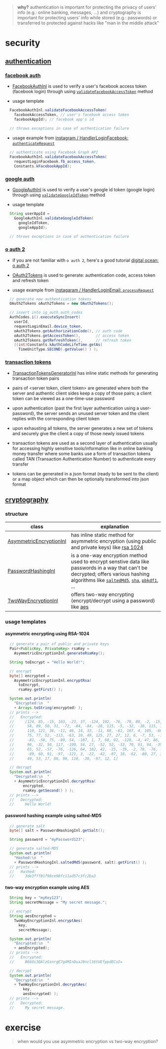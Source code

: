 
> **why?** authentication is important for protecting the privacy of users' info (e.g.: online banking, messages, ...) and cryptography is important for protecting users' info while stored (e.g.: passwords) or transferred to protected against hacks like "man in the middle attack"

# security

## [authentication](https://github.com/vangav/vos_backend/tree/master/src/com/vangav/backend/security/authentication)

### [facebook auth](https://github.com/vangav/vos_backend/tree/master/src/com/vangav/backend/security/authentication/facebook)

+ [FacebookAuthInl](https://github.com/vangav/vos_backend/blob/master/src/com/vangav/backend/security/authentication/facebook/FacebookAuthInl.java) is used to verify a user's facebook access token (facebook login) through using [`validateFacebookAccessToken`](https://github.com/vangav/vos_backend/blob/master/src/com/vangav/backend/security/authentication/facebook/FacebookAuthInl.java#L83) method

+ usage template

```java
  FacebookAuthInl.validateFacebookAccessToken(
    facebookAccessToken, // user's facebook access token
    facebookAppId); // facebook app's id
  
  // throws exceptions in case of authentication failure
```

+ usage example from [instagram / HandlerLoginFacebook: `authenticateRequest`](https://github.com/vangav/vos_instagram/blob/master/app/com/vangav/vos_instagram/controllers/login_facebook/HandlerLoginFacebook.java#L125)

```java
  // authenticate using Facebook Graph API
  FacebookAuthInl.validateFacebookAccessToken(
    requestLoginFacebook.fb_access_token,
    Constants.kFacebookAppId);
```

### [google auth](https://github.com/vangav/vos_backend/tree/master/src/com/vangav/backend/security/authentication/google)

+ [GoogleAuthInl](https://github.com/vangav/vos_backend/blob/master/src/com/vangav/backend/security/authentication/google/GoogleAuthInl.java) is used to verify a user's google id token (google login) through using [`validateGoogleIdToken`](https://github.com/vangav/vos_backend/blob/master/src/com/vangav/backend/security/authentication/google/GoogleAuthInl.java#L84) method

+ usage template

```java
  String userAppId =
    GoogleAuthInl.validateGoogleIdToken(
      googleIdToken,
      googleAppId);
  
  // throws exceptions in case of authentication failure
```

### [o auth 2](https://github.com/vangav/vos_backend/tree/master/src/com/vangav/backend/security/authentication/o_auth_2)

+ if you are not familiar with `o auth 2`, here's a good tutorial [digital ocean: o auth 2](https://www.digitalocean.com/community/tutorials/an-introduction-to-oauth-2)

+ [OAuth2Tokens](https://github.com/vangav/vos_backend/blob/master/src/com/vangav/backend/security/authentication/o_auth_2/OAuth2Tokens.java) is used to generate: authentication code, access token and refresh token

+ usage example from [instagaram / HandlerLoginEmail: `processRequest`](https://github.com/vangav/vos_instagram/blob/master/app/com/vangav/vos_instagram/controllers/login_email/HandlerLoginEmail.java#L181)

```java
  // generate new authentication tokens
  OAuth2Tokens oAuth2Tokens = new OAuth2Tokens();

  // insert into ig_auth.auth_codes
  AuthCodes.i().executeSyncInsert(
    userId,
    requestLoginEmail.device_token,
    oAuth2Tokens.getAuthorizationCode(), // auth code
    oAuth2Tokens.getAccessToken(),       // access token
    oAuth2Tokens.getRefreshToken(),      // refresh token
    ((int)Constants.kAuthCodeLifeTime.getAs(
      TimeUnitType.SECOND).getValue() ) );
```

### [transaction tokens](https://github.com/vangav/vos_backend/blob/master/src/com/vangav/backend/security/authentication/transaction_tokens/TransactionTokensGeneratorInl.java)

+ [TransactionTokensGeneratorInl](https://github.com/vangav/vos_backend/blob/master/src/com/vangav/backend/security/authentication/transaction_tokens/TransactionTokensGeneratorInl.java) has inline static methods for generating transaction token pairs

+ pairs of <server token, client token> are generated where both the server and authentic client sides keep a copy of those pairs; a client token can be viewed as a one-time-use password

+ upon authentication (past the first layer authentication using a user-password), the server sends an unused server token and the client replies with the corresponding client token

+ upon exhausting all tokens, the server generates a new set of tokens and securely give the client a copy of those newly issued tokens

+ transaction tokens are used as a second layer of authentication usually for accessing highly sensitive tools/information like in online banking money transfer where some banks use a form of transaction tokens called TAN (Transaction Authentication Number) to authenticate every transfer

+ tokens can be generated in a json format (ready to be sent to the client) or a map object which can then be optionally transformed into json format

## [cryptography](https://github.com/vangav/vos_backend/tree/master/src/com/vangav/backend/security/cryptography)

### structure

| class | explanation |
| ----- | ----------- |
| [AsymmetricEncryptionInl](https://github.com/vangav/vos_backend/blob/master/src/com/vangav/backend/security/cryptography/AsymmetricEncryptionInl.java) | has inline static method for asymmetric encryption (using public and private keys) like [rsa 1024](https://en.wikipedia.org/wiki/RSA_(cryptosystem)) |
| [PasswordHashingInl](https://github.com/vangav/vos_backend/blob/master/src/com/vangav/backend/security/cryptography/PasswordHashingInl.java) | is a one-way encryption method used to encrypt senstive data like passwords in a way that can't be decrypted; offers various hashing algorithms like [`saltedMd5`](https://github.com/vangav/vos_backend/blob/master/src/com/vangav/backend/security/cryptography/PasswordHashingInl.java#L142), [`sha`](https://github.com/vangav/vos_backend/blob/master/src/com/vangav/backend/security/cryptography/PasswordHashingInl.java#L234), [`pbkdf1`](https://github.com/vangav/vos_backend/blob/master/src/com/vangav/backend/security/cryptography/PasswordHashingInl.java#L307), ... |
| [TwoWayEncryptionInl](https://github.com/vangav/vos_backend/blob/master/src/com/vangav/backend/security/cryptography/TwoWayEncryptionInl.java) | offers two-way encrypting (encrypt/decrypt using a password) like [aes](https://en.wikipedia.org/wiki/Advanced_Encryption_Standard) |

### usage templates

#### asymmetric encrypting using RSA-1024

```java
  // generate a pair of public and private keys
  Pair<PublicKey, PrivateKey> rsaKey =
    AsymmetricEncryptionInl.generateRsaKey();

  String toEncrypt = "Hello World!";

  // encrypt
  byte[] encrypted =
    AsymmetricEncryptionInl.encryptRsa(
      toEncrypt,
      rsaKey.getFirst() );

  System.out.println(
    "Encrypted:\n  "
    + Arrays.toString(encrypted) );
  // prints -->
  //   Encrypted:
  //     [124, 85, -15, 103, -23, 37, -124, 102, -76, -70, 80, -2, -15, 71,
  //      58, 89, 50, 31, -72, -84, -84, -28, 115, -5, -32, -30, 115, 14, 46,
  //      110, 121, 36, -11, 46, 14, 33, -11, 68, -61, 107, 4, 105, -66, 94,
  //      75, 77, 52, -113, -63, 10, 49, 125, 27, 27, 12, 6, -7, 53, -123,
  //      -81, -58, 75, -89, 54, -107, 1, 7, 60, 92, -128, -4, 47, 86, 106,
  //      96, -32, 50, 117, -109, 54, 27, -52, 52, -33, 70, 91, 94, -39, 69,
  //      65, 52, -57, -76, -126, 64, 102, 42, -25, -39, -2, 78, -76, -62,
  //      -89, 60, 91, -97, -121, 3, -22, -42, -87, 18, -62, -80, 27, 37, 83,
  //      49, 53, 17, 86, 98, 110, -30, -97, 12, 1]

  // decrypt
  System.out.println(
    "Decrypted:\n  "
    + AsymmetricEncryptionInl.decryptRsa(
        encrypted,
        rsaKey.getSecond() ) );
  // prints -->
  //   Decrypted:
  //     Hello World!
```

#### password hashing example using salted-MD5

```java
  // generate salt
  byte[] salt = PasswordHashingInl.getSalt();

  String password = "myPassword123";

  // generate salted-MD5
  System.out.println(
    "Hashed:\n  "
    + PasswordHashingInl.saltedMd5(password, salt).getFirst() );
  // prints -->
  //   Hashed:
  //     3de3fff81f98ce98fc11ad57c3fc2ba3
```

#### two-way encryption example using AES

```java
  String key = "myKey123";
  String secretMessage = "My secret message.";

  // encrypt
  String aesEncrypted =
    TwoWayEncryptionInl.encryptAes(
      key,
      secretMessage);

  System.out.println(
    "Encrypted:\n  "
    + aesEncrypted);
  // prints -->
  //   Encrypted:
  //     B66Oi3QAlzGsnrgE7g4MInDuaJ0ncl16tUEfppdECuI=

  // decrypt
  System.out.println(
    "Decrypted:\n  "
    + TwoWayEncryptionInl.decryptAes(
        key,
        aesEncrypted) );
  // prints -->
  //   Decrypted:
  //     My secret message.
```

# exercise

> when would you use asymmetric encryption vs two-way encryption?
